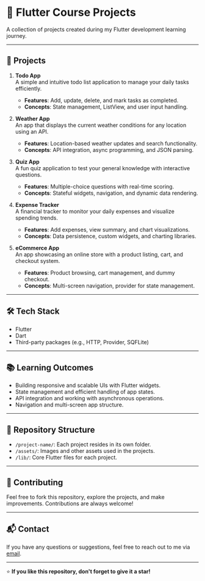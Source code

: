 # 📱 Flutter Course Projects

A collection of projects created during my Flutter development learning journey.

---

## 🌟 Projects

1. **Todo App**  
   A simple and intuitive todo list application to manage your daily tasks efficiently.  
   - **Features**: Add, update, delete, and mark tasks as completed.  
   - **Concepts**: State management, ListView, and user input handling.

2. **Weather App**  
   An app that displays the current weather conditions for any location using an API.  
   - **Features**: Location-based weather updates and search functionality.  
   - **Concepts**: API integration, async programming, and JSON parsing.

3. **Quiz App**  
   A fun quiz application to test your general knowledge with interactive questions.  
   - **Features**: Multiple-choice questions with real-time scoring.  
   - **Concepts**: Stateful widgets, navigation, and dynamic data rendering.

4. **Expense Tracker**  
   A financial tracker to monitor your daily expenses and visualize spending trends.  
   - **Features**: Add expenses, view summary, and chart visualizations.  
   - **Concepts**: Data persistence, custom widgets, and charting libraries.

5. **eCommerce App**  
   An app showcasing an online store with a product listing, cart, and checkout system.  
   - **Features**: Product browsing, cart management, and dummy checkout.  
   - **Concepts**: Multi-screen navigation, provider for state management.

---

## 🛠️ Tech Stack

- Flutter
- Dart
- Third-party packages (e.g., HTTP, Provider, SQFLite)

---

## 📚 Learning Outcomes

- Building responsive and scalable UIs with Flutter widgets.
- State management and efficient handling of app states.
- API integration and working with asynchronous operations.
- Navigation and multi-screen app structure.

---

## 📁 Repository Structure

- `/project-name/`: Each project resides in its own folder.
- `/assets/`: Images and other assets used in the projects.
- `/lib/`: Core Flutter files for each project.

---

## 🤝 Contributing

Feel free to fork this repository, explore the projects, and make improvements. Contributions are always welcome!

---

## 📬 Contact

If you have any questions or suggestions, feel free to reach out to me via [email](mailto:your_email@example.com).

---

⭐ **If you like this repository, don't forget to give it a star!**
